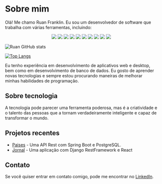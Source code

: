 # Sobre mim

Olá! Me chamo Ruan Franklin. Eu sou um desenvolvedor de software que trabalha com várias ferramentas, incluindo:

<p align="center">
  <img src="https://img.shields.io/badge/Python-FFD43B?style=for-the-badge&logo=python&logoColor=blue" />
  <img src="https://img.shields.io/badge/Java-ED8B00?style=for-the-badge&logo=java&logoColor=white" />
  <img src="https://img.shields.io/badge/C%23-239120?style=for-the-badge&logo=c-sharp&logoColor=white" />
  <img src="https://img.shields.io/badge/Spring_Boot-F2F4F9?style=for-the-badge&logo=spring-boot"/>
  <img src= "https://img.shields.io/badge/Django-092E20?style=for-the-badge&logo=django&logoColor=green"/>
  <img src="https://img.shields.io/badge/django%20rest-ff1709?style=for-the-badge&logo=django&logoColor=white"/>
  <img src="https://img.shields.io/badge/Microsoft%20SQL%20Server-CC2927?style=for-the-badge&logo=microsoft%20sql%20server&logoColor=white" />
  <img src="https://img.shields.io/badge/PostgreSQL-316192?style=for-the-badge&logo=postgresql&logoColor=white" />
  <img src="https://img.shields.io/badge/Duolingo-58CC02?style=for-the-badge&logo=Duolingo&logoColor=white" />
  <img src="https://img.shields.io/badge/Linux-FCC624?style=for-the-badge&logo=linux&logoColor=black"

</p>

![Ruan GitHub stats](https://github-readme-stats.vercel.app/api?username=Ruan-Franklin&show_icons=true&theme=transparent)

[![Top Langs](https://github-readme-stats.vercel.app/api/top-langs/?username=ruan-franklin&&theme=transparent=github-readme-stats,anuraghazra.github.io)](https://github.com/anuraghazra/github-readme-stats)

Eu tenho experiência em desenvolvimento de aplicativos web e desktop, bem como em desenvolvimento de banco de dados. Eu gosto de aprender novas tecnologias e sempre estou procurando maneiras de melhorar minhas habilidades de programação.

## Sobre tecnologia
A tecnologia pode parecer uma ferramenta poderosa, mas é a criatividade e o talento das pessoas que a tornam verdadeiramente inteligente e capaz de transformar o mundo.

## Projetos recentes

- [Paises](https://github.com/Ruan-Franklin/Paises) - Uma API Rest  com Spring Boot e PostgreSQL.
- [Jornal](https://github.com/Ruan-Franklin/Jornal) - Uma aplicação com Django RestFramework e React

## Contato

Se você quiser entrar em contato comigo, pode me encontrar no [LinkedIn](https://www.linkedin.com/in/ruan-franklin-870a3b226).
